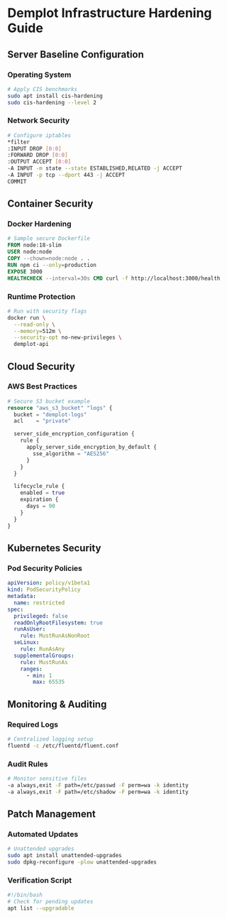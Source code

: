 # Demplot Infrastructure Hardening Guide

## Server Baseline Configuration
### Operating System
```bash
# Apply CIS benchmarks
sudo apt install cis-hardening
sudo cis-hardening --level 2
```

### Network Security
```bash
# Configure iptables
*filter
:INPUT DROP [0:0]
:FORWARD DROP [0:0]
:OUTPUT ACCEPT [0:0]
-A INPUT -m state --state ESTABLISHED,RELATED -j ACCEPT
-A INPUT -p tcp --dport 443 -j ACCEPT
COMMIT
```

## Container Security
### Docker Hardening
```dockerfile
# Sample secure Dockerfile
FROM node:18-slim
USER node:node
COPY --chown=node:node . .
RUN npm ci --only=production
EXPOSE 3000
HEALTHCHECK --interval=30s CMD curl -f http://localhost:3000/health
```

### Runtime Protection
```bash
# Run with security flags
docker run \
  --read-only \
  --memory=512m \
  --security-opt no-new-privileges \
  demplot-api
```

## Cloud Security
### AWS Best Practices
```terraform
# Secure S3 bucket example
resource "aws_s3_bucket" "logs" {
  bucket = "demplot-logs"
  acl    = "private"

  server_side_encryption_configuration {
    rule {
      apply_server_side_encryption_by_default {
        sse_algorithm = "AES256"
      }
    }
  }

  lifecycle_rule {
    enabled = true
    expiration {
      days = 90
    }
  }
}
```

## Kubernetes Security
### Pod Security Policies
```yaml
apiVersion: policy/v1beta1
kind: PodSecurityPolicy
metadata:
  name: restricted
spec:
  privileged: false
  readOnlyRootFilesystem: true
  runAsUser:
    rule: MustRunAsNonRoot
  seLinux:
    rule: RunAsAny
  supplementalGroups:
    rule: MustRunAs
    ranges:
      - min: 1
        max: 65535
```

## Monitoring & Auditing
### Required Logs
```bash
# Centralized logging setup
fluentd -c /etc/fluentd/fluent.conf
```

### Audit Rules
```bash
# Monitor sensitive files
-a always,exit -F path=/etc/passwd -F perm=wa -k identity
-a always,exit -F path=/etc/shadow -F perm=wa -k identity
```

## Patch Management
### Automated Updates
```bash
# Unattended upgrades
sudo apt install unattended-upgrades
sudo dpkg-reconfigure -plow unattended-upgrades
```

### Verification Script
```bash
#!/bin/bash
# Check for pending updates
apt list --upgradable
